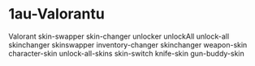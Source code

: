 # 1au-Valorantu
Valorant skin-swapper skin-changer unlocker unlockAll unlock-all skinchanger skinswapper inventory-changer skinchanger weapon-skin character-skin unlock-all-skins skin-switch knife-skin gun-buddy-skin
